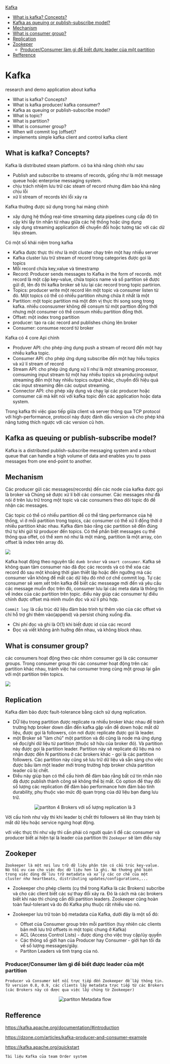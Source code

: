 [Kafka](#afka)
  - [What is kafka? Concepts?](#what-is-kafka-concepts)
  - [Kafka as queuing or publish-subscribe model?](#kafka-as-queuing-or-publish-subscribe-model)
  - [Mechanism](#mechanism)
  - [What is consumer group?](#what-is-consumer-group)
  - [Replication](#replication)
  - [Zookeper](#zookeper)
    - [Producer/Consumer làm gì để biết được leader của một partition](#producerconsumer-l%c3%a0m-g%c3%ac-%c4%91%e1%bb%83-bi%e1%ba%bft-%c4%91%c6%b0%e1%bb%a3c-leader-c%e1%bb%a7a-m%e1%bb%99t-partition)
  - [Refference](#refference)


# Kafka
research and demo application about kafka 
- What is kafka? Concepts?
- What is kafka producer/ kafka consumer?
- Kafka as queuing or publish-subscribe model?
- What is topic?
- What is partition?
- What is consumer group?
- When will commit log (offset)?
- implements simple kafka client and control kafka client

## What is kafka? Concepts?

Kafka là distributed steam platform. có ba khả năng chính như sau
- Publish and subscribe to streams of records, giống như là một message queue hoặc enterprise messaging system.
- chịu trách nhiệm lưu trữ các steam of record nhưng đảm bảo khả năng chịu lỗi
- xử lí stream of records khi lỗi xảy ra

Kafka thường được sử dụng trong hai mảng chính
- xây dựng hệ thống real-time streaming data pipelines cung cấp độ tin cậy khi lấy tin nhắn từ nhau giữa các hệ thống hoặc ứng dụng
- xây dụng streaming application để chuyển đổi hoặc tương tác với các dữ liệu stream.

Có một số khái niệm trong kafka
- Kafka được thực thi như là một cluster chạy trên một hay nhiều server 
- Kafka cluster lưu trữ stream of record trong categories được gọi là topics
- Mỗi record chứa key,value và timestramp
- Record: Producer sends messages to Kafka in the form of records. một record là một cặp key-value, chứa topics name và số partition sẽ được gửi đi, lên đó thì kafka broker sẽ lưu lại các record trong topic partirion. 
- Topics: producer write một record lên một topic và consumer listen từ đó. Một topics có thể có nhiều partition nhưng chứa ít nhất là một
- Partition: một topic partition mà một đơn vị thực thi song song trong kafka. nhiều coonsusmer không để consum từ một parttion đồng thời nhưng một consumer có thể consum nhiều partition đồng thời.
- Offset: một index trong partition
- producer: tạo ra các record and publishes chúng lên broker
- Consumer: consumse record từ broker


Kafka có 4 core Api chính
- Produver API: cho phép ứng dụng push a stream of record đến một hay nhiều kafka topic.
- Consumer API: cho phép ứng dụng subscribe đến một hay hiều topics và xử lí stream of record
- Stream  API: cho phép ứng dụng xử lí như là một streaming processor, comsuming input stream từ một hay nhiều topics và producing output streaming đến một hay nhiều topics output khác, chuyển đổi hiệu quả các input streaming đến các output streaming.
- Connector API: cho phép xây dụng và chạy lại các producer hoặc comsumer cái mà kết nói với kafka topic đến các application hoặc data system.

Trong kafka thì việc giao tiếp giữa client và server thông qua TCP protocol với high-performance, protocol này được đánh dấu version và cho phép khả năng tương thích ngược với các version cũ hơn.

## Kafka as queuing or publish-subscribe model?

Kafka is a distributed publish-subscribe messaging system and a robust queue that can handle a high volume of data and enables you to pass messages from one end-point to another.

## Mechanism

Các producer gửi các messages(records) đến các node của kafka được gọi là broker và Chúng sẽ được xử lí bởi các consumer. Các messages như đã nói ở trên lưu trữ trong một topic và các consumers theo dõi topic đó để nhận các messages.

Các topic có thể có nhiều partition để có thể tăng performance của hệ thống, vì ở mỗi partition trong topics, các consumer có thể xử lí đồng thời ở nhiều partition khác nhau. Kafka đảm bảo rằng các partition sẽ đến đúng thứ tự khi gửi từ producer đến topics. Có thể phần biệt messages cụ thể thông qua offet, có thể xem nó như là một mảng, partition là một array, còn offset là index trên array đó.

<img src= "https://kafka.apache.org/23/images/log_anatomy.png">

Kafka hoạt động theo nguyên tắc `dumb broker` và `smart consumer`. Kafka sẽ không quan tâm consumer nào đã đọc các records và có thể xóa các record đó sau một khoảng thời gian thiết lập hoặc đến ngưỡng mà các consumer vẫn không để mất các dữ liệu đó nhờ cơ chế commit log. Tự các consumer sẽ xem xét trên kafka để biết các messeage mới đến và yêu cầu các message muốn đọc trên đó, consumer lưu lại các meta data là thông tin về index của các partition trên topic. điều này giúp các consumer tự điều chỉnh được offset mà mình muốn đọc và xử lí phù hợp.

`Commit log`: là cấu trúc dữ liệu đảm bảo trình tự thêm vào của các offset và chỉ hỗ trợ ghi thêm vào(append) và persist chúng xuống đĩa.
- Chi phí đọc và ghi là O(1) khi biết được id của các record
- Đọc và viết không ảnh hưởng đến nhau, và không block nhau.

## What is consumer group?

các consumers hoạt động theo các nhóm consumer gọi là các consumer groups. Trong consumer group thì các consumer hoạt động trên các partition khác nhau, tránh việc hai consumer trong cùng một group lại gắn với một partition trên topics.

<img src= "https://image.slidesharecdn.com/kafka-atl-meetup-publicv2-150404094901-conversion-gate01/95/introduction-to-apache-kafka-28-638.jpg?cb=1428141460">

## Replication

Kafka đảm bảo được fault-tolerance bằng cách sử dụng replication.

- DỮ liệu trong partition được replicate ra nhiều broker khác nhau để tránh trường hợp broker down dẫn đến kafka gặp vấn đề down hoặc mất dữ liệu, được gọi là followers, còn nơi được replicate được gọi là leader.
-   một Broker sẽ "làm chủ" một partition và đó cũng là node mà ứng dụng sẽ đọc/ghi dữ liệu từ partition (thuộc sở hữu của broker đó). Và partition này được gọi là partition leader. Partition này sẽ replicate dữ liệu mà nó nhận được đến N partitions ở các brokers khác - gọi là các partition followers. Các partition này cũng sẽ lưu trữ dữ liệu và sẵn sàng cho việc được bầu làm một leader mới trong trường hợp broker chứa partition leader cũ bị chết.
-  Điều này giúp bạn có thể cấu hình để đảm bảo rằng bất cứ tin nhắn nào đã được publish thành công sẽ không thể bị mất. Có option để thay đổi số lượng các replication để đảm bảo performance hơn đảm bảo tính durability, phụ thuộc vào mức độ quan trọng của dữ liệu bạn đang lưu trữ.

<p style="text-align:center;"><img src="https://miro.medium.com/max/10287/1*08Cs4AHszdnzceAEhKhPLg.png" alt="partiton"> 
4 Brokers với số lượng replication là 3
</p>


Với cấu hình như vậy thì khi leader bị chết thì followers sẽ lên thay tránh bị mất dữ liệu hoặc service ngưng hoạt động.

với việc thực thi như vậy thì cần phải có người quản lí để các consumer và producer biết ai hiện tại là leader của partition thì `Zookeper` sẽ làm điều này

## Zookeper

```
Zookeeper là một nơi lưu trữ dữ liệu phân tán có cấu trúc key-value. Nó tối ưu cao cho việc đọc dữ liệu hơn là ghi. Nó thường phổ biến trong việc dùng để lưu trữ metadata và xử lý các cơ chế của một cluster như heartbeats, distributing updates/configurations,...
```

- Zookeeper cho phép clients (cụ thể trong Kafka là các Brokers) subcribe và cho các client biết các sự thay đổi xảy ra. Đó là cách mà các brokers biết khi nào thì chúng cần đổi partition leaders. Zookeeper cũng hoàn toàn faul-tolerant và do đó Kafka phụ thuộc rất nhiều vào nó.

- Zookeeper lưu trữ toàn bộ metadata của Kafka, dưới đây là một số đó:
  - Offset của Consumer group trên mỗi partition (tuy nhiên các clients bản mới lưu trữ offsets in một topic chung ở Kafka)
  - ACL (Access Control Lists) - được dùng cho việc truy cập/ủy quyền 
  - Các thông số giới hạn của Producer hay Consumer - giới hạn tối đa về số lượng messages/giây.
  - Partiton Leaders và tình trạng của nó.


### Producer/Consumer làm gì để biết được leader của một partition

```
Producer và Consumer kết nối trực tiếp đến Zookeeper để lấy thông tin. Từ version 0.8, 0.9, các clients lấy metadata trực tiếp từ các Brokers (các Brokers này có được qua việc lấy chúng từ Zookeeper)
```

<p style="text-align:center;"><img src="https://miro.medium.com/max/7575/1*tlgLYE45Q2wd5woB4uxR3g.png" alt="partiton"> 
Metadata flow
</p>


## Refference

https://kafka.apache.org/documentation/#introduction

https://dzone.com/articles/kafka-producer-and-consumer-example

https://kafka.apache.org/quickstart

`Tài liệu Kafka của team Order system`

